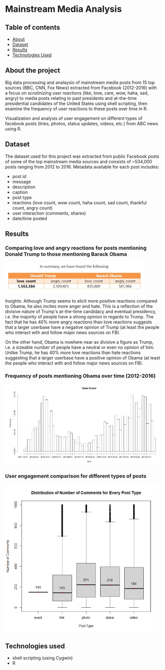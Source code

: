 Mainstream Media Analysis
=====

## Table of contents
* [About](#about-the-project)
* [Dataset](#dataset)
* [Results](#results)
* [Technologies Used](#technologies-used)

## About the project
Big data processing and analaysis of mainstream media posts from 15 top sources (BBC, CNN, Fox News) extracted from Facebook (2012-2016) with a focus on scrutinizing user reactions (like, love, care, wow, haha, sad, angry) to media posts relating to past presidents and at-the-time presidential candidates of the United States using shell scripting, then examine the frequency of user reactions to these posts over time in R.

Visualization and analysis of user engagement on different types of facebook posts (links, photos, status updates, videos, etc.) from ABC news using R.

## Dataset
The dataset used for this project was extracted from public Facebook posts of some of the top mainstream media sources and consists of ~534,000 posts ranging from 2012 to 2016. Metadata available for each post includes:
* post id
* message
* description
* caption
* post type
* reactions (love count, wow count, haha count, sad count, thankful count, angry count)
* user interaction (comments, shares)
* date/time posted

## Results
### Comparing love and angry reactions for posts mentioning Donald Trump to those mentioning Barack Obama
<img src="./Images/reaction_comparison.JPG" width="450" />

Insights: Although Trump seems to elicit more positive reactions compared to Obama, he also incites more anger and hate. This is a reflection of the divisive nature of Trump's at-the-time candidacy and eventual presidency, i.e. the majority of people have a strong opinion in regards to Trump. The fact that he has 40% more angry reactions than love reactions suggests that a larger userbase have a negative opinion of Trump (at least the people who interact with and follow major news sources on FB). 

On the other hand, Obama is nowhere near as divisive a figure as Trump, i.e. a sizeable number of people have a neutral or even no opinion of him. Unlike Trump, he has 40% more love reactions than  hate reactions suggesting that a larger userbase have a positive opinion of Obama (at least the people who interact with and follow major news sources on FB).
### Frequency of posts mentioning Obama over time (2012-2016)
<img src="./Images/reaction_frequency_over_time.JPG" width="800" />

### User engagement comparison for different types of posts
<img src="./Images/user_interaction.png" width="500"/>

## Technologies used
* shell scripting (using Cygwin)
* R
